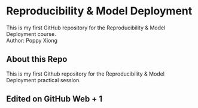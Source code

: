 # Reproducibility & Model Deployment
This is my first GitHub repository for the Reproducibility & Model Deployment course.  
Author: Poppy Xiong
## About this Repo
This is my first Github repository for the Reproducibility & Model Deployment practical session.
## Edited on GitHub Web + 1
